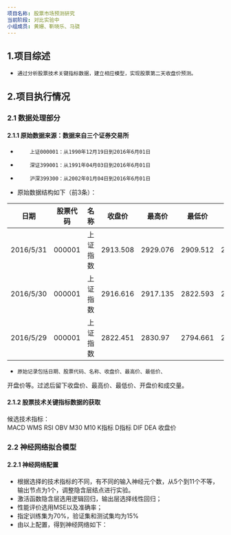 ```yaml
---
项目名称: 股票市场预测研究
当前阶段: 对比实验中
小组成员: 黄姗、靳晓乐、马骁
---
```


## 1.项目综述

-     通过分析股票技术关键指标数据，建立相应模型，实现股票第二天收盘价预测。
     
## 2.项目执行情况

### 2.1 数据处理部分
#### 2.1.1 原始数据来源：数据来自三个证券交易所
-         上证000001：从1990年12月19日到2016年6月01日
-         深证399001：从1991年04月03日到2016年6月01日
-         沪深399300：从2002年01月04日到2016年6月01日
-    原始数据结构如下（前3条）：

|日期|股票代码|名称|收盘价|最高价|最低价|开盘价|前收盘|涨跌额|涨跌幅|成交量|成交金额|
|----|--------|----|------|------|------|------|------|------|------|------|--------|
|2016/5/31|000001|上证指数|2913.508|2929.076|2909.512|2917.154|2916.616|-3.1083|-0.1066|188386421|2.20E+11
|2016/5/30|000001|上证指数|2916.616|2917.135|2822.593|2822.451|2822.593|94.1651|3.33630|215260341|2.37E+11
|2016/5/29|000001|上证指数|2822.451|2830.97|2794.661|2809.799|2821.046|1.4049|0.0498|106319589|1.16E+11

-     原始记录包括日期、股票代码、名称、收盘价、最高价、最低价、
开盘价等。过滤后留下收盘价、最高价、最低价、开盘价和成交量。

#### 2.1.2 股票技术关键指标数据的获取
候选技术指标：</br>
MACD   WMS   RSI   OBV    M30    M10   K指标     D指标     DIF     DEA    收盘价

### 2.2 神经网络拟合模型
#### 2.2.1 神经网络配置
- 根据选择的技术指标的不同，有不同的输入神经元个数，从5个到11个不等，输出节点为1个，调整隐含层结点进行实验。
- 激活函数隐含层选用逻辑回归，输出层选择线性回归；
- 性能评价选用MSE以及准确率；
- 指定训练集为70%，验证集和测试集均为15%
- 由以上配置，得到神经网络如下：

